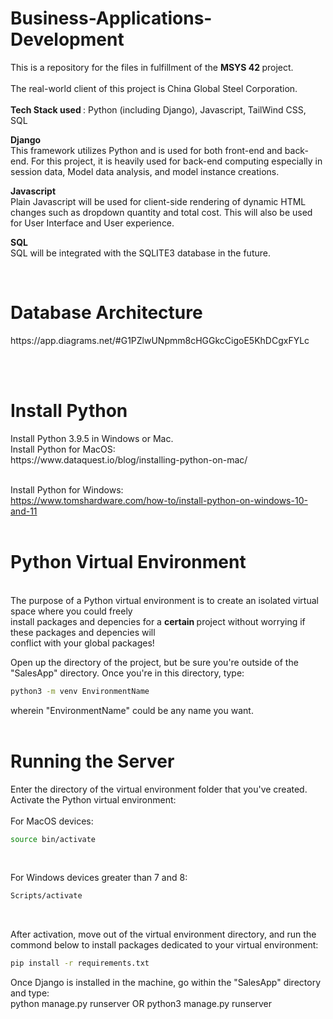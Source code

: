 # Business-Applications-Development
This is a repository for the files in fulfillment of the <b> MSYS 42 </b> project.<br><br>
The real-world client of this project is China Global Steel Corporation. <br><br>
<b> Tech Stack used </b>: Python (including Django), Javascript, TailWind CSS, SQL <br>

<b> Django </b> <br>
This framework utilizes Python and is used for both front-end and back-end. For this project, it is heavily used for back-end computing especially in session data, Model data analysis, and model instance creations. <br>

<b> Javascript </b> <br>
Plain Javascript will be used for client-side rendering of dynamic HTML changes such as dropdown quantity and total cost. This will also be used for User Interface and User experience. <br>

<b> SQL </b> <br>
SQL will be integrated with the SQLITE3 database in the future.

<br>

<h1> Database Architecture </h1>
https://app.diagrams.net/#G1PZlwUNpmm8cHGGkcCigoE5KhDCgxFYLc

<br><br>
<h1> Install Python </h1>
Install Python 3.9.5 in Windows or Mac. <br>
Install Python for MacOS: <br>
https://www.dataquest.io/blog/installing-python-on-mac/ <br><br>

Install Python for Windows: <br>
https://www.tomshardware.com/how-to/install-python-on-windows-10-and-11 <br><br>

<h1> Python Virtual Environment   </h1> <br>
The purpose of a Python virtual environment is to create an isolated virtual space where you could freely <br>
install packages and depencies for a <b> certain </b> project without worrying if these packages and depencies will <br>
conflict with your global packages! <br>

Open up the directory of the project, but be sure you're outside of the "SalesApp" directory. Once you're in this directory, type: <br>
```bash
python3 -m venv EnvironmentName 
``` 
wherein "EnvironmentName" could be any name you want. <br><br>


<h1> Running the Server </h1>
Enter the directory of the virtual environment folder that you've created. <br>
Activate the Python virtual environment: <br><br>
For MacOS devices: 
<br>

```bash
source bin/activate 
``` 
<br>

For Windows devices greater than 7 and 8:
<br>

```bash
Scripts/activate
``` 
<br>


After activation, move out of the virtual environment directory, and run the commond below to install packages dedicated to your virtual environment: <br>
```bash
pip install -r requirements.txt 
```
Once Django is installed in the machine, go within the "SalesApp" directory and type: <br>
python manage.py runserver OR python3 manage.py runserver <br>




